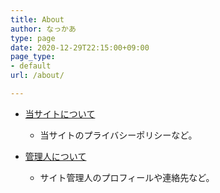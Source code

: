 ```yaml
---
title: About
author: なっかあ
type: page
date: 2020-12-29T22:15:00+09:00
page_type:
- default
url: /about/

---
```


- [当サイトについて](./site)
  - 当サイトのプライバシーポリシーなど。

- [管理人について](./nakkaa)
  - サイト管理人のプロフィールや連絡先など。
